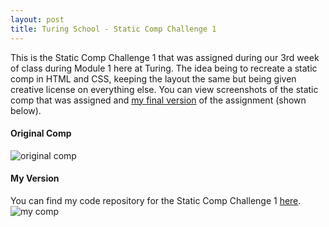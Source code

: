 ```yaml
---
layout: post
title: Turing School - Static Comp Challenge 1
---
```


This is the Static Comp Challenge 1 that was assigned during our 3rd week of class during Module 1 here at Turing. The idea being to recreate a static comp in HTML and CSS, keeping the layout the same but being given creative license on everything else. You can view screenshots of the static comp that was assigned and [my final version](https://the-oem.github.io/jc-comp-challenge-1/) of the assignment (shown below).

<!-- ![original comp]({{ site.baseurl }}/images/config.png) -->
#### Original Comp
![original comp](https://the-oem.github.io/jc-comp-challenge-1/images/screenshots/original_comp.png)

#### My Version
You can find my code repository for the Static Comp Challenge 1 [here](https://github.com/the-oem/jc-comp-challenge-1).
![my comp](https://the-oem.github.io/jc-comp-challenge-1/images/screenshots/example_laptop.png)
